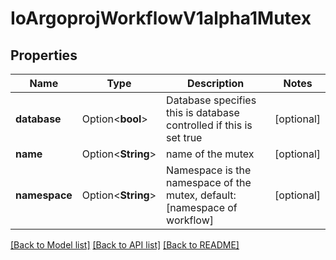 # IoArgoprojWorkflowV1alpha1Mutex

## Properties

Name | Type | Description | Notes
------------ | ------------- | ------------- | -------------
**database** | Option<**bool**> | Database specifies this is database controlled if this is set true | [optional]
**name** | Option<**String**> | name of the mutex | [optional]
**namespace** | Option<**String**> | Namespace is the namespace of the mutex, default: [namespace of workflow] | [optional]

[[Back to Model list]](../README.md#documentation-for-models) [[Back to API list]](../README.md#documentation-for-api-endpoints) [[Back to README]](../README.md)


